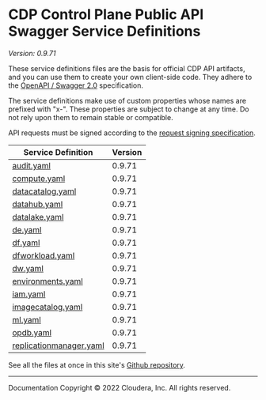 # CDP Control Plane Public API Swagger Service Definitions

*Version: 0.9.71*

These service definitions files are the basis for official CDP API artifacts,
and you can use them to create your own client-side code. They adhere to the
[OpenAPI / Swagger 2.0](https://swagger.io/specification/v2/) specification.

The service definitions make use of custom properties whose names are prefixed
with "x-". These properties are subject to change at any time. Do not rely upon
them to remain stable or compatible.

API requests must be signed according to the
[request signing specification](request_signing.md).

| Service Definition | Version |
| --- | --- |
| [audit.yaml](./audit.yaml) | 0.9.71 |
| [compute.yaml](./compute.yaml) | 0.9.71 |
| [datacatalog.yaml](./datacatalog.yaml) | 0.9.71 |
| [datahub.yaml](./datahub.yaml) | 0.9.71 |
| [datalake.yaml](./datalake.yaml) | 0.9.71 |
| [de.yaml](./de.yaml) | 0.9.71 |
| [df.yaml](./df.yaml) | 0.9.71 |
| [dfworkload.yaml](./dfworkload.yaml) | 0.9.71 |
| [dw.yaml](./dw.yaml) | 0.9.71 |
| [environments.yaml](./environments.yaml) | 0.9.71 |
| [iam.yaml](./iam.yaml) | 0.9.71 |
| [imagecatalog.yaml](./imagecatalog.yaml) | 0.9.71 |
| [ml.yaml](./ml.yaml) | 0.9.71 |
| [opdb.yaml](./opdb.yaml) | 0.9.71 |
| [replicationmanager.yaml](./replicationmanager.yaml) | 0.9.71 |

See all the files at once in this site's
[Github repository](https://github.com/cloudera/cdp-dev-docs/tree/master/api-docs/swagger).

----

Documentation Copyright © 2022 Cloudera, Inc. All rights reserved.

